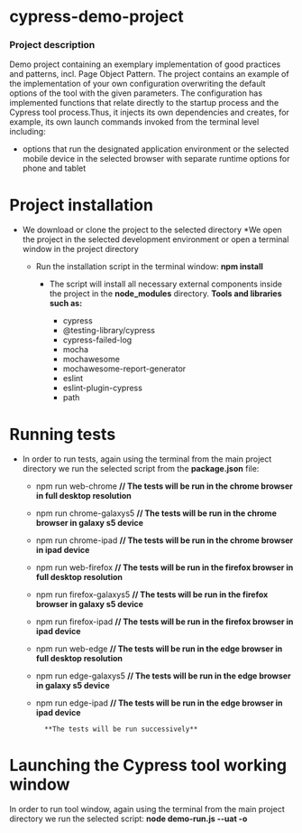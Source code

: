 # cypress-demo-project

### Project description

Demo project containing an exemplary implementation of good practices and patterns, incl. Page Object Pattern.
The project contains an example of the implementation of your own configuration overwriting the default options of the tool with the given parameters.
The configuration has implemented functions that relate directly to the startup process and the Cypress tool process.Thus, it injects its own dependencies and creates, for example, its own launch commands invoked from the terminal level including:

- options that run the designated application environment or the selected mobile device in the selected browser with separate runtime options for phone and tablet

# Project installation

- We download or clone the project to the selected directory
  \*We open the project in the selected development environment or open a terminal window in the project directory

  - Run the installation script in the terminal window: **npm install**

    - The script will install all necessary external components inside the project in the **node_modules** directory. **Tools and libraries such as:**

      - cypress
      - @testing-library/cypress
      - cypress-failed-log
      - mocha
      - mochawesome
      - mochawesome-report-generator
      - eslint
      - eslint-plugin-cypress
      - path

# Running tests

- In order to run tests, again using the terminal from the main project directory we run the selected script from the **package.json** file:

  - npm run web-chrome
    **// The tests will be run in the chrome browser in full desktop resolution**
  - npm run chrome-galaxys5
    **// The tests will be run in the chrome browser in galaxy s5 device**
  - npm run chrome-ipad
    **// The tests will be run in the chrome browser in ipad device**
  - npm run web-firefox
    **// The tests will be run in the firefox browser in full desktop resolution**
  - npm run firefox-galaxys5
    **// The tests will be run in the firefox browser in galaxy s5 device**
  - npm run firefox-ipad
    **// The tests will be run in the firefox browser in ipad device**
  - npm run web-edge
    **// The tests will be run in the edge browser in full desktop resolution**
  - npm run edge-galaxys5
    **// The tests will be run in the edge browser in galaxy s5 device**
  - npm run edge-ipad
    **// The tests will be run in the edge browser in ipad device**

          **The tests will be run successively**

# Launching the Cypress tool working window

In order to run tool window, again using the terminal from the main project directory we run the selected script: **node demo-run.js --uat -o**
